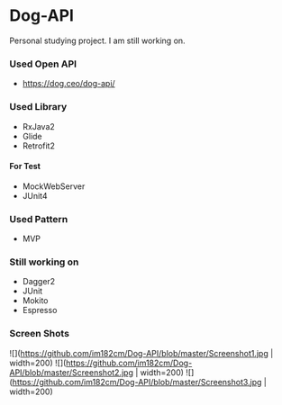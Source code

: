 # Dog-API
Personal studying project. I am still working on.

### Used Open API
- https://dog.ceo/dog-api/

### Used Library
- RxJava2
- Glide
- Retrofit2
#### For Test
- MockWebServer
- JUnit4

### Used Pattern
- MVP

### Still working on
- Dagger2
- JUnit
- Mokito
- Espresso

### Screen Shots
![](https://github.com/im182cm/Dog-API/blob/master/Screenshot1.jpg | width=200)
![](https://github.com/im182cm/Dog-API/blob/master/Screenshot2.jpg | width=200)
![](https://github.com/im182cm/Dog-API/blob/master/Screenshot3.jpg | width=200)

